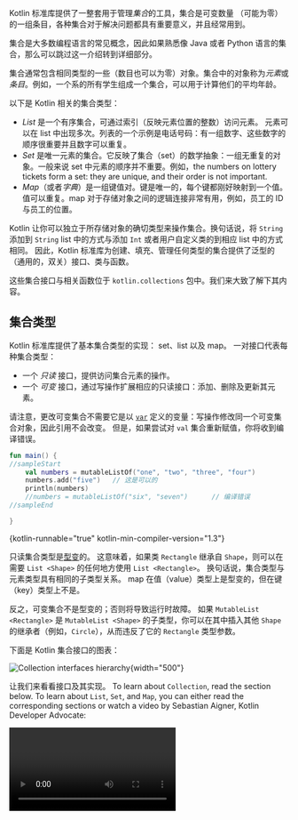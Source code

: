 [//]: # (title: 集合概述)

Kotlin 标准库提供了一整套用于管理*集合*的工具，集合是可变数量
（可能为零）的一组条目，各种集合对于解决问题都具有重要意义，并且经常用到。

集合是大多数编程语言的常见概念，因此如果熟悉像 Java 或者 Python 
语言的集合，那么可以跳过这一介绍转到详细部分。 

集合通常包含相同类型的一些（数目也可以为零）对象。集合中的对象<!--
-->称为*元素*或*条目*。例如，一个系的所有学生组成一个集合，可以用于<!--
-->计算他们的平均年龄。 

以下是 Kotlin 相关的集合类型：

* _List_ 是一个有序集合，可通过索引（反映元素位置的整数）访问元素。
元素可以在 list 中出现多次。列表的一个示例是电话号码：有一组数字、这些数字的顺序很<!--
-->重要并且数字可以重复。 
* _Set_ 是唯一元素的集合。它反映了集合（set）的数学抽象：一组无<!--
-->重复的对象。一般来说 set 中元素的顺序并不重要。例如，the numbers on lottery tickets form a
set: they are unique, and their order is not important.
* _Map_（或者*字典*）是一组键值对。键是唯一的，每个键都刚好映射到一个值。
 值可以重复。map 对于存储对象之间的逻辑连接非常有用，例如，员工的 ID 
 与员工的位置。

Kotlin 让你可以独立于所存储对象的确切类型来操作集合。换句话说，将
`String` 添加到 `String` list 中的方式与添加 `Int` 或者用户自定义类的到相应 list 中的方式相同。
因此，Kotlin 标准库为创建、填充、管理任何类型的集合提供了泛型的（通用的，双关）接口、类与函数<!--
-->。

这些集合接口与相关函数位于 `kotlin.collections` 包中。我们来大致了解下<!--
-->其内容。

## 集合类型

Kotlin 标准库提供了基本集合类型的实现： set、list 以及 map。
一对接口代表每种集合类型：

* 一个 _只读_ 接口，提供访问集合元素的操作。
* 一个 _可变_ 接口，通过写操作扩展相应的只读接口：添加、删除及<!--
-->更新其元素。

请注意，更改可变集合不需要它是以 [`var`](basic-syntax.md#变量) 定义的变量：写操作<!--
-->修改同一个可变集合对象，因此引用不会改变。
但是，如果尝试对 `val` 集合重新赋值，你将收到编译错误。

```kotlin
fun main() {
//sampleStart
    val numbers = mutableListOf("one", "two", "three", "four")
    numbers.add("five")   // 这是可以的
    println(numbers)
    //numbers = mutableListOf("six", "seven")      // 编译错误
//sampleEnd

}
```
{kotlin-runnable="true" kotlin-min-compiler-version="1.3"}

只读集合类型是[型变](generics.md#型变)的。
这意味着，如果类 `Rectangle` 继承自 `Shape`，则可以在需要 `List <Shape>` 的任何地方使用 `List <Rectangle>`<!--
-->。
换句话说，集合类型与元素类型具有相同的子类型关系。 map 在<!--
-->值（value）类型上是型变的，但在键（key）类型上不是。

反之，可变集合不是型变的；否则将导致运行时故障。 如果 `MutableList <Rectangle>` 是 `MutableList <Shape>`
的子类型，你可以在其中插入其他 `Shape` 的继承者（例如，`Circle`），从而<!--
-->违反了它的 `Rectangle` 类型参数。

下面是 Kotlin 集合接口的图表：

![Collection interfaces hierarchy](collections-diagram.png){width="500"}

让我们来看看接口及其实现。 To learn about `Collection`, read the section below. 
To learn about `List`, `Set`, and `Map`, you can either read the corresponding sections or watch a video 
by Sebastian Aigner, Kotlin Developer Advocate:

<video href="F8jj7e-_jFA" title="Kotlin Collections Overview"/>

### Collection

[`Collection<T>`](https://kotlinlang.org/api/latest/jvm/stdlib/kotlin.collections/-collection/index.html) 是<!--
-->集合层次结构的根。这个接口表示一个只读集合的共同行为：检索大小、
检测是否为成员等等。
`Collection` 继承自 `Iterable <T>` 接口，它定义了迭代元素的操作。可以使用 
`Collection` 作为适用于不同集合类型的函数的参数。对于更具体的情况，请使用
`Collection` 的继承者： [`List`](https://kotlinlang.org/api/latest/jvm/stdlib/kotlin.collections/-list/index.html)
 与 [`Set`](https://kotlinlang.org/api/latest/jvm/stdlib/kotlin.collections/-set/index.html)。

```kotlin
fun printAll(strings: Collection<String>) {
    for(s in strings) print("$s ")
    println()
}
    
fun main() {
    val stringList = listOf("one", "two", "one")
    printAll(stringList)
    
    val stringSet = setOf("one", "two", "three")
    printAll(stringSet)
}
```
{kotlin-runnable="true" kotlin-min-compiler-version="1.3"}

[`MutableCollection<T>`](https://kotlinlang.org/api/latest/jvm/stdlib/kotlin.collections/-mutable-collection/index.html) 是<!--
-->一个具有写操作的 `Collection` 接口，例如 `add` 以及 `remove`。

```kotlin
fun List<String>.getShortWordsTo(shortWords: MutableList<String>, maxLength: Int) {
    this.filterTo(shortWords) { it.length <= maxLength }
    // throwing away the articles
    val articles = setOf("a", "A", "an", "An", "the", "The")
    shortWords -= articles
}

fun main() {
    val words = "A long time ago in a galaxy far far away".split(" ")
    val shortWords = mutableListOf<String>()
    words.getShortWordsTo(shortWords, 3)
    println(shortWords)
}
```
{kotlin-runnable="true" kotlin-min-compiler-version="1.3"}

### List

[`List<T>`](https://kotlinlang.org/api/latest/jvm/stdlib/kotlin.collections/-list/index.html) 以<!--
-->指定的顺序存储元素，并提供使用索引访问元素的方法。索引从 0（第一个元素的索引）开始<!--
-->直到 `lastIndex`（即 `(list.size - 1)`）。 

```kotlin
fun main() {
//sampleStart
    val numbers = listOf("one", "two", "three", "four")
    println("Number of elements: ${numbers.size}")
    println("Third element: ${numbers.get(2)}")
    println("Fourth element: ${numbers[3]}")
    println("Index of element \"two\" ${numbers.indexOf("two")}")
//sampleEnd
}
```
{kotlin-runnable="true" kotlin-min-compiler-version="1.3"}

List 元素（包括空值）可以重复：List 可以包含任意数量的相同对象或<!--
-->单个对象的出现。
如果两个 List 在相同的位置具有相同大小和相同结构的元素，
那么认为它们是相等的。 

```kotlin
data class Person(var name: String, var age: Int)

fun main() {
//sampleStart
    val bob = Person("Bob", 31)
    val people = listOf(Person("Adam", 20), bob, bob)
    val people2 = listOf(Person("Adam", 20), Person("Bob", 31), bob)
    println(people == people2)
    bob.age = 32
    println(people == people2)
//sampleEnd
}
```
{kotlin-runnable="true" kotlin-min-compiler-version="1.3"}

[`MutableList<T>`](https://kotlinlang.org/api/latest/jvm/stdlib/kotlin.collections/-mutable-list/index.html) 是<!--
-->可以进行写操作的 `List`，例如用于在特定位置添加或删除元素。

```kotlin
fun main() {
//sampleStart
    val numbers = mutableListOf(1, 2, 3, 4)
    numbers.add(5)
    numbers.removeAt(1)
    numbers[0] = 0
    numbers.shuffle()
    println(numbers)
//sampleEnd
}
```
{kotlin-runnable="true" kotlin-min-compiler-version="1.3"}

如你所见，在某些方面，List 与数组（Array）非常相似。
但是，有一个重要的区别：数组的大小是在初始化时定义的，永远不会改变; 
反之，List 没有预定义的大小；作为写操作的结果，可以更改 List 的大小：添加、
更新或删除元素。

在 Kotlin 中，`MutableList` 的默认实现是 [`ArrayList`](https://kotlinlang.org/api/latest/jvm/stdlib/kotlin.collections/-array-list/index.html)，
可以将其视为可调整大小的数组。

### Set

[`Set<T>`](https://kotlinlang.org/api/latest/jvm/stdlib/kotlin.collections/-set/index.html) 存储唯一的元素；
它们的顺序通常是未定义的。`null` 元素也是唯一的：一个 `Set` 只能包含一个 `null`。
当两个 `set` 具有相同的大小并且对于一个 `set` 中的每个元素都能在另一个  `set` 中存在相同元素，则两个 `set` 相等。 

```kotlin
fun main() {
//sampleStart
    val numbers = setOf(1, 2, 3, 4)
    println("Number of elements: ${numbers.size}")
    if (numbers.contains(1)) println("1 is in the set")

    val numbersBackwards = setOf(4, 3, 2, 1)
    println("The sets are equal: ${numbers == numbersBackwards}")
//sampleEnd
}
```
{kotlin-runnable="true" kotlin-min-compiler-version="1.3"}

[`MutableSet`](https://kotlinlang.org/api/latest/jvm/stdlib/kotlin.collections/-mutable-set/index.html) 是一个带有来自 `MutableCollection`
的写操作接口的 `Set`。

`MutableSet`的默认实现 -  [`LinkedHashSet`](https://kotlinlang.org/api/latest/jvm/stdlib/kotlin.collections/-linked-hash-set/index.html)——
保留元素插入的顺序。
因此，依赖于顺序的函数，例如 `first()` 或 `last()`，会在这些 `set` 上返回可预测的结果。

```kotlin
fun main() {
//sampleStart
    val numbers = setOf(1, 2, 3, 4)  // LinkedHashSet is the default implementation
    val numbersBackwards = setOf(4, 3, 2, 1)
    
    println(numbers.first() == numbersBackwards.first())
    println(numbers.first() == numbersBackwards.last())
//sampleEnd
}
```
{kotlin-runnable="true" kotlin-min-compiler-version="1.3"}

另一种实现方式 – [`HashSet`](https://kotlinlang.org/api/latest/jvm/stdlib/kotlin.collections/-hash-set/index.html)——
不声明元素的顺序，所以在它上面调用这些函数会返回不可预测的结果。但是，`HashSet`
只需要较少的内存来存储相同数量的元素。

### Map

[`Map<K, V>`](https://kotlinlang.org/api/latest/jvm/stdlib/kotlin.collections/-map/index.html) 不是
`Collection` 接口的继承者；但是它也是 Kotlin 的一种集合类型。
`Map` 存储 _键-值_ 对（或 _条目_）；键是唯一的，但是不同的键可以与相同的值配对。
`Map` 接口提供特定的函数进行通过键访问值、搜索键和值等操作。  

```kotlin
fun main() {
//sampleStart
    val numbersMap = mapOf("key1" to 1, "key2" to 2, "key3" to 3, "key4" to 1)
    
    println("All keys: ${numbersMap.keys}")
    println("All values: ${numbersMap.values}")
    if ("key2" in numbersMap) println("Value by key \"key2\": ${numbersMap["key2"]}")    
    if (1 in numbersMap.values) println("The value 1 is in the map")
    if (numbersMap.containsValue(1)) println("The value 1 is in the map") // 同上
//sampleEnd
}
```
{kotlin-runnable="true" kotlin-min-compiler-version="1.3"}

无论键值对的顺序如何，包含相同键值对的两个 `Map` 是相等的。

```kotlin
fun main() {
//sampleStart
    val numbersMap = mapOf("key1" to 1, "key2" to 2, "key3" to 3, "key4" to 1)    
    val anotherMap = mapOf("key2" to 2, "key1" to 1, "key4" to 1, "key3" to 3)
    
    println("The maps are equal: ${numbersMap == anotherMap}")
//sampleEnd
}
```
{kotlin-runnable="true" kotlin-min-compiler-version="1.3"}

[`MutableMap`](https://kotlinlang.org/api/latest/jvm/stdlib/kotlin.collections/-mutable-map/index.html) 是一个具<!--
-->有写操作的 `Map` 接口，可以使用该接口添加一个新的键值对或更新给定键的值。

```kotlin
fun main() {
//sampleStart
    val numbersMap = mutableMapOf("one" to 1, "two" to 2)
    numbersMap.put("three", 3)
    numbersMap["one"] = 11

    println(numbersMap)
//sampleEnd
}
```
{kotlin-runnable="true" kotlin-min-compiler-version="1.3"}

`MutableMap` 的默认实现 – [`LinkedHashMap`](https://kotlinlang.org/api/latest/jvm/stdlib/kotlin.collections/-linked-hash-map/index.html)——
迭代 Map 时保留元素插入的顺序。
反之，另一种实现 – [`HashMap`](https://kotlinlang.org/api/latest/jvm/stdlib/kotlin.collections/-hash-map/index.html)——
不声明元素的顺序。
